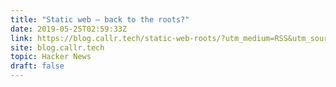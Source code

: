 ```yaml
---
title: "Static web – back to the roots?"
date: 2019-05-25T02:59:33Z
link: https://blog.callr.tech/static-web-roots/?utm_medium=RSS&utm_source=hune
site: blog.callr.tech
topic: Hacker News
draft: false
---
```

